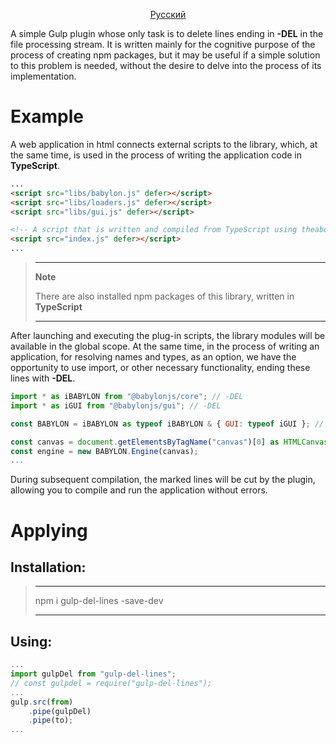 <div align="center"><ins>

[Русский](https://github.com/IPcorps/gulp-del-lines/blob/main/README_RU.md)

</ins></div>

A simple Gulp plugin whose only task is to delete lines ending in **-DEL** in the file processing stream. It is written mainly for the cognitive purpose of the process of creating npm packages, but it may be useful if a simple solution to this problem is needed, without the desire to delve into the process of its implementation.

# Example
A web application in html connects external scripts to the library, which, at the same time, is used in the process of writing the application code in **TypeScript**.

```html
...
<script src="libs/babylon.js" defer></script>
<script src="libs/loaders.js" defer></script>
<script src="libs/gui.js" defer></script>

<!-- A script that is written and compiled from TypeScript using theabove libraries. -->
<script src="index.js" defer></script>
...
```

>---
>**Note**
>
>There are also installed npm packages of this library, written in **TypeScript**
>
>---

After launching and executing the plug-in scripts, the library modules will be available in the global scope. At the same time, in the process of writing an application, for resolving names and types, as an option, we have the opportunity to use import, or other necessary functionality, ending these lines with **-DEL**.

```javascript
import * as iBABYLON from "@babylonjs/core"; // -DEL
import * as iGUI from "@babylonjs/gui"; // -DEL

const BABYLON = iBABYLON as typeof iBABYLON & { GUI: typeof iGUI }; // -DEL

const canvas = document.getElementsByTagName("canvas")[0] as HTMLCanvasElement;
const engine = new BABYLON.Engine(canvas);
...
```
During subsequent compilation, the marked lines will be cut by the plugin, allowing you to compile and run the application without errors.

# Applying

## Installation:
>___
>npm i gulp-del-lines -save-dev
>___

## Using:

```javascript
...
import gulpDel from "gulp-del-lines";
// const gulpdel = require("gulp-del-lines");
...
gulp.src(from)
    .pipe(gulpDel)
    .pipe(to);
...
```
